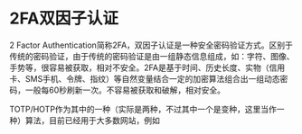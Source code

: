 # 2FA双因子认证
2 Factor Authentication简称2FA，双因子认证是一种安全密码验证方式。区别于传统的密码验证，由于传统的密码验证是由一组静态信息组成，如：字符、图像、手势等，很容易被获取，相对不安全。2FA是基于时间、历史长度、实物（信用卡、SMS手机、令牌、指纹）等自然变量结合一定的加密算法组合出一组动态密码，一般每60秒刷新一次。不容易被获取和破解，相对安全。

TOTP/HOTP作为其中的一种（实际是两种，不过其中一个是变种，这里当作一种）算法，目前已经用于大多数网站，例如